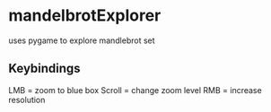 # mandelbrotExplorer
uses pygame to explore mandlebrot set

## Keybindings
LMB  = zoom to blue box
Scroll = change zoom level
RMB = increase resolution
